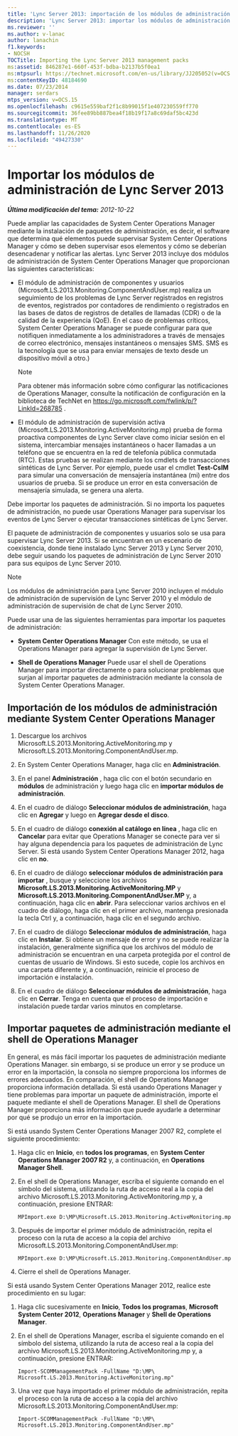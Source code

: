 ```yaml
---
title: 'Lync Server 2013: importación de los módulos de administración de Lync Server 2013'
description: 'Lync Server 2013: importar los módulos de administración de Lync Server 2013.'
ms.reviewer: ''
ms.author: v-lanac
author: lanachin
f1.keywords:
- NOCSH
TOCTitle: Importing the Lync Server 2013 management packs
ms:assetid: 846287e1-660f-453f-bdba-b2137b5f0ea1
ms:mtpsurl: https://technet.microsoft.com/en-us/library/JJ205052(v=OCS.15)
ms:contentKeyID: 48184690
ms.date: 07/23/2014
manager: serdars
mtps_version: v=OCS.15
ms.openlocfilehash: c9615e559baf2f1c8b99015f1e407230559ff770
ms.sourcegitcommit: 36fee89bb887bea4f18b19f17a8c69daf5bc423d
ms.translationtype: MT
ms.contentlocale: es-ES
ms.lasthandoff: 11/26/2020
ms.locfileid: "49427330"
---
```

# <a name="importing-the-lync-server-2013-management-packs"></a>Importar los módulos de administración de Lync Server 2013

<div data-xmlns="http://www.w3.org/1999/xhtml">

<div class="topic" data-xmlns="http://www.w3.org/1999/xhtml" data-msxsl="urn:schemas-microsoft-com:xslt" data-cs="https://msdn.microsoft.com/">

<div data-asp="https://msdn2.microsoft.com/asp">



</div>

<div id="mainSection">

<div id="mainBody">

<span> </span>

_**Última modificación del tema:** 2012-10-22_

Puede ampliar las capacidades de System Center Operations Manager mediante la instalación de paquetes de administración, es decir, el software que determina qué elementos puede supervisar System Center Operations Manager y cómo se deben supervisar esos elementos y cómo se deberían desencadenar y notificar las alertas. Lync Server 2013 incluye dos módulos de administración de System Center Operations Manager que proporcionan las siguientes características:

  - El módulo de administración de componentes y usuarios (Microsoft.LS.2013.Monitoring.ComponentAndUser.mp) realiza un seguimiento de los problemas de Lync Server registrados en registros de eventos, registrados por contadores de rendimiento o registrados en las bases de datos de registros de detalles de llamadas (CDR) o de la calidad de la experiencia (QoE). En el caso de problemas críticos, System Center Operations Manager se puede configurar para que notifiquen inmediatamente a los administradores a través de mensajes de correo electrónico, mensajes instantáneos o mensajes SMS. SMS es la tecnología que se usa para enviar mensajes de texto desde un dispositivo móvil a otro.)
    
    <div>
    

    > [!NOTE]  
    > Para obtener más información sobre cómo configurar las notificaciones de Operations Manager, consulte la notificación de configuración en la biblioteca de TechNet en <A href="https://go.microsoft.com/fwlink/p/?linkid=268785">https://go.microsoft.com/fwlink/p/?LinkId=268785</A> .

    
    </div>

  - El módulo de administración de supervisión activa (Microsoft.LS.2013.Monitoring.ActiveMonitoring.mp) prueba de forma proactiva componentes de Lync Server clave como iniciar sesión en el sistema, intercambiar mensajes instantáneos o hacer llamadas a un teléfono que se encuentra en la red de telefonía pública conmutada (RTC). Estas pruebas se realizan mediante los cmdlets de transacciones sintéticas de Lync Server. Por ejemplo, puede usar el cmdlet **Test-CsIM** para simular una conversación de mensajería instantánea (mi) entre dos usuarios de prueba. Si se produce un error en esta conversación de mensajería simulada, se genera una alerta.

Debe importar los paquetes de administración. Si no importa los paquetes de administración, no puede usar Operations Manager para supervisar los eventos de Lync Server o ejecutar transacciones sintéticas de Lync Server.

El paquete de administración de componentes y usuarios solo se usa para supervisar Lync Server 2013. Si se encuentran en un escenario de coexistencia, donde tiene instalado Lync Server 2013 y Lync Server 2010, debe seguir usando los paquetes de administración de Lync Server 2010 para sus equipos de Lync Server 2010.

<div>


> [!NOTE]  
> Los módulos de administración para Lync Server 2010 incluyen el módulo de administración de supervisión de Lync Server 2010 y el módulo de administración de supervisión de chat de Lync Server 2010.



</div>

Puede usar una de las siguientes herramientas para importar los paquetes de administración:

  - **System Center Operations Manager**   Con este método, se usa el Operations Manager para agregar la supervisión de Lync Server.

  - **Shell de Operations Manager**   Puede usar el shell de Operations Manager para importar directamente o para solucionar problemas que surjan al importar paquetes de administración mediante la consola de System Center Operations Manager.

<div>

## <a name="importing-the-management-packs-by-using-system-center-operations-manager"></a>Importación de los módulos de administración mediante System Center Operations Manager

1.  Descargue los archivos Microsoft.LS.2013.Monitoring.ActiveMonitoring.mp y Microsoft.LS.2013.Monitoring.ComponentAndUser.mp.

2.  En System Center Operations Manager, haga clic en **Administración**.

3.  En el panel **Administración** , haga clic con el botón secundario en **módulos** de administración y luego haga clic en **importar módulos de administración**.

4.  En el cuadro de diálogo **Seleccionar módulos de administración**, haga clic en **Agregar** y luego en **Agregar desde el disco**.

5.  En el cuadro de diálogo **conexión al catálogo en línea** , haga clic en **Cancelar** para evitar que Operations Manager se conecte para ver si hay alguna dependencia para los paquetes de administración de Lync Server. Si está usando System Center Operations Manager 2012, haga clic en **no**.

6.  En el cuadro de diálogo **seleccionar módulos de administración para importar** , busque y seleccione los archivos **Microsoft.LS.2013.Monitoring.ActiveMonitoring.MP** y **Microsoft.LS.2013.Monitoring.ComponentAndUser.MP** y, a continuación, haga clic en **abrir**. Para seleccionar varios archivos en el cuadro de diálogo, haga clic en el primer archivo, mantenga presionada la tecla Ctrl y, a continuación, haga clic en el segundo archivo.

7.  En el cuadro de diálogo **Seleccionar módulos de administración**, haga clic en **Instalar**. Si obtiene un mensaje de error y no se puede realizar la instalación, generalmente significa que los archivos del módulo de administración se encuentran en una carpeta protegida por el control de cuentas de usuario de Windows. Si esto sucede, copie los archivos en una carpeta diferente y, a continuación, reinicie el proceso de importación e instalación.

8.  En el cuadro de diálogo **Seleccionar módulos de administración**, haga clic en **Cerrar**. Tenga en cuenta que el proceso de importación e instalación puede tardar varios minutos en completarse.

</div>

<div>

## <a name="importing-management-packs-by-using-the-operations-manager-shell"></a>Importar paquetes de administración mediante el shell de Operations Manager

En general, es más fácil importar los paquetes de administración mediante Operations Manager. sin embargo, si se produce un error y se produce un error en la importación, la consola no siempre proporciona los informes de errores adecuados. En comparación, el shell de Operations Manager proporciona información detallada. Si está usando Operations Manager y tiene problemas para importar un paquete de administración, importe el paquete mediante el shell de Operations Manager. El shell de Operations Manager proporciona más información que puede ayudarle a determinar por qué se produjo un error en la importación.

Si está usando System Center Operations Manager 2007 R2, complete el siguiente procedimiento:

1.  Haga clic en **Inicio**, en **todos los programas**, en **System Center Operations Manager 2007 R2** y, a continuación, en **Operations Manager Shell**.

2.  En el shell de Operations Manager, escriba el siguiente comando en el símbolo del sistema, utilizando la ruta de acceso real a la copia del archivo Microsoft.LS.2013.Monitoring.ActiveMonitoring.mp y, a continuación, presione ENTRAR:
    
        MPImport.exe D:\MP\Microsoft.LS.2013.Monitoring.ActiveMonitoring.mp

3.  Después de importar el primer módulo de administración, repita el proceso con la ruta de acceso a la copia del archivo Microsoft.LS.2013.Monitoring.ComponentAndUser.mp:
    
        MPImport.exe D:\MP\Microsoft.LS.2013.Monitoring.ComponentAndUser.mp

4.  Cierre el shell de Operations Manager.

Si está usando System Center Operations Manager 2012, realice este procedimiento en su lugar:

1.  Haga clic sucesivamente en **Inicio**, **Todos los programas**, **Microsoft System Center 2012**, **Operations Manager** y **Shell de Operations Manager**.

2.  En el shell de Operations Manager, escriba el siguiente comando en el símbolo del sistema, utilizando la ruta de acceso real a la copia del archivo Microsoft.LS.2013.Monitoring.ActiveMonitoring.mp y, a continuación, presione ENTRAR:
    
        Import-SCOMManagementPack -FullName "D:\MP\ Microsoft.LS.2013.Monitoring.ActiveMonitoring.mp"

3.  Una vez que haya importado el primer módulo de administración, repita el proceso con la ruta de acceso a la copia del archivo Microsoft.LS.2013.Monitoring.ComponentAndUser.mp:
    
        Import-SCOMManagementPack -FullName "D:\MP\ Microsoft.LS.2013.Monitoring.ComponentAndUser.mp"

</div>

</div>

<span> </span>

</div>

</div>

</div>

